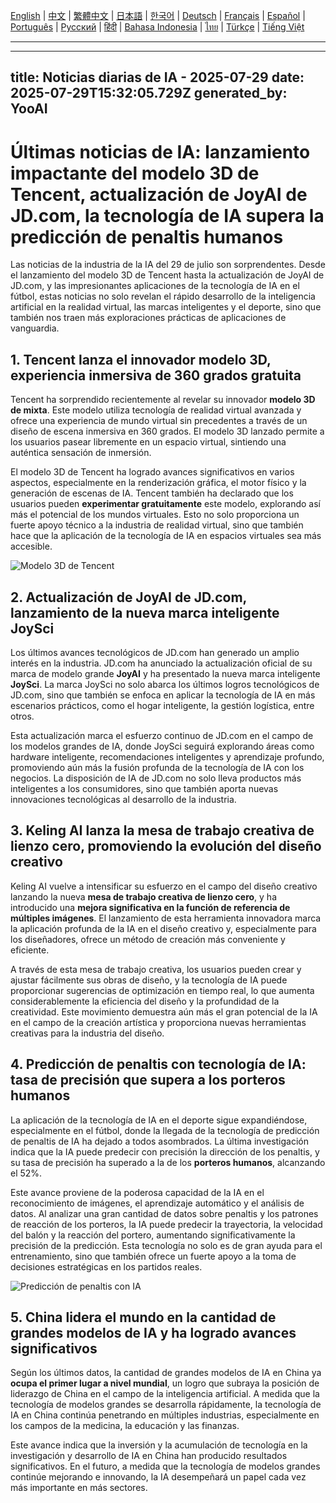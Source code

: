 [English](./en.md) | [中文](./zh.md) | [繁體中文](./zh-TW.md) | [日本語](./ja.md) | [한국어](./ko.md) | [Deutsch](./de.md) | [Français](./fr.md) | [Español](./es.md) | [Português](./pt.md) | [Русский](./ru.md) | [हिंदी](./hi.md) | [Bahasa Indonesia](./id.md) | [ไทย](./th.md) | [Türkçe](./tr.md) | [Tiếng Việt](./vi.md)

---

---
title: Noticias diarias de IA - 2025-07-29
date: 2025-07-29T15:32:05.729Z
generated_by: YooAI
---

# Últimas noticias de IA: lanzamiento impactante del modelo 3D de Tencent, actualización de JoyAI de JD.com, la tecnología de IA supera la predicción de penaltis humanos

Las noticias de la industria de la IA del 29 de julio son sorprendentes. Desde el lanzamiento del modelo 3D de Tencent hasta la actualización de JoyAI de JD.com, y las impresionantes aplicaciones de la tecnología de IA en el fútbol, estas noticias no solo revelan el rápido desarrollo de la inteligencia artificial en la realidad virtual, las marcas inteligentes y el deporte, sino que también nos traen más exploraciones prácticas de aplicaciones de vanguardia.

## 1. Tencent lanza el innovador modelo 3D, experiencia inmersiva de 360 grados gratuita

Tencent ha sorprendido recientemente al revelar su innovador **modelo 3D de mixta**. Este modelo utiliza tecnología de realidad virtual avanzada y ofrece una experiencia de mundo virtual sin precedentes a través de un diseño de escena inmersiva en 360 grados. El modelo 3D lanzado permite a los usuarios pasear libremente en un espacio virtual, sintiendo una auténtica sensación de inmersión.

El modelo 3D de Tencent ha logrado avances significativos en varios aspectos, especialmente en la renderización gráfica, el motor físico y la generación de escenas de IA. Tencent también ha declarado que los usuarios pueden **experimentar gratuitamente** este modelo, explorando así más el potencial de los mundos virtuales. Esto no solo proporciona un fuerte apoyo técnico a la industria de realidad virtual, sino que también hace que la aplicación de la tecnología de IA en espacios virtuales sea más accesible.

![Modelo 3D de Tencent](https://via.placeholder.com/600x400?text=Modelo+3D+de+Tencent)

## 2. Actualización de JoyAI de JD.com, lanzamiento de la nueva marca inteligente JoySci

Los últimos avances tecnológicos de JD.com han generado un amplio interés en la industria. JD.com ha anunciado la actualización oficial de su marca de modelo grande **JoyAI** y ha presentado la nueva marca inteligente **JoySci**. La marca JoySci no solo abarca los últimos logros tecnológicos de JD.com, sino que también se enfoca en aplicar la tecnología de IA en más escenarios prácticos, como el hogar inteligente, la gestión logística, entre otros.

Esta actualización marca el esfuerzo continuo de JD.com en el campo de los modelos grandes de IA, donde JoySci seguirá explorando áreas como hardware inteligente, recomendaciones inteligentes y aprendizaje profundo, promoviendo aún más la fusión profunda de la tecnología de IA con los negocios. La disposición de IA de JD.com no solo lleva productos más inteligentes a los consumidores, sino que también aporta nuevas innovaciones tecnológicas al desarrollo de la industria.

## 3. Keling AI lanza la mesa de trabajo creativa de lienzo cero, promoviendo la evolución del diseño creativo

Keling AI vuelve a intensificar su esfuerzo en el campo del diseño creativo lanzando la nueva **mesa de trabajo creativa de lienzo cero**, y ha introducido una **mejora significativa en la función de referencia de múltiples imágenes**. El lanzamiento de esta herramienta innovadora marca la aplicación profunda de la IA en el diseño creativo y, especialmente para los diseñadores, ofrece un método de creación más conveniente y eficiente.

A través de esta mesa de trabajo creativa, los usuarios pueden crear y ajustar fácilmente sus obras de diseño, y la tecnología de IA puede proporcionar sugerencias de optimización en tiempo real, lo que aumenta considerablemente la eficiencia del diseño y la profundidad de la creatividad. Este movimiento demuestra aún más el gran potencial de la IA en el campo de la creación artística y proporciona nuevas herramientas creativas para la industria del diseño.

## 4. Predicción de penaltis con tecnología de IA: tasa de precisión que supera a los porteros humanos

La aplicación de la tecnología de IA en el deporte sigue expandiéndose, especialmente en el fútbol, donde la llegada de la tecnología de predicción de penaltis de IA ha dejado a todos asombrados. La última investigación indica que la IA puede predecir con precisión la dirección de los penaltis, y su tasa de precisión ha superado a la de los **porteros humanos**, alcanzando el 52%.

Este avance proviene de la poderosa capacidad de la IA en el reconocimiento de imágenes, el aprendizaje automático y el análisis de datos. Al analizar una gran cantidad de datos sobre penaltis y los patrones de reacción de los porteros, la IA puede predecir la trayectoria, la velocidad del balón y la reacción del portero, aumentando significativamente la precisión de la predicción. Esta tecnología no solo es de gran ayuda para el entrenamiento, sino que también ofrece un fuerte apoyo a la toma de decisiones estratégicas en los partidos reales.

![Predicción de penaltis con IA](https://via.placeholder.com/600x400?text=Predicción+de+penaltis+con+IA)

## 5. China lidera el mundo en la cantidad de grandes modelos de IA y ha logrado avances significativos

Según los últimos datos, la cantidad de grandes modelos de IA en China ya **ocupa el primer lugar a nivel mundial**, un logro que subraya la posición de liderazgo de China en el campo de la inteligencia artificial. A medida que la tecnología de modelos grandes se desarrolla rápidamente, la tecnología de IA en China continúa penetrando en múltiples industrias, especialmente en los campos de la medicina, la educación y las finanzas.

Este avance indica que la inversión y la acumulación de tecnología en la investigación y desarrollo de IA en China han producido resultados significativos. En el futuro, a medida que la tecnología de modelos grandes continúe mejorando e innovando, la IA desempeñará un papel cada vez más importante en más sectores.